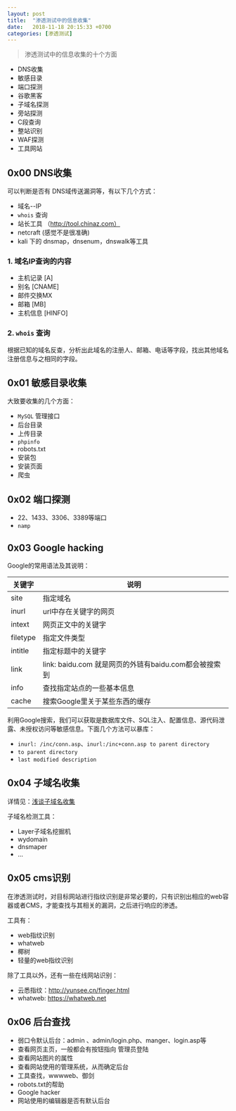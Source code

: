 ```yaml
---
layout: post
title:  "渗透测试中的信息收集"
date:   2018-11-18 20:15:33 +0700
categories: [渗透测试]
---
```

> 渗透测试中的信息收集的十个方面

* DNS收集
* 敏感目录
* 端口探测
* 谷歌黑客
* 子域名探测
* 旁站探测
* C段查询
* 整站识别
* WAF探测
* 工具网站

## 0x00 DNS收集

可以判断是否有 DNS域传送漏洞等，有以下几个方式：

* 域名--IP
* `whois` 查询
* 站长工具 （http://tool.chinaz.com）
* netcraft (感觉不是很准确)
* kali 下的 dnsmap，dnsenum，dnswalk等工具

### 1. 域名IP查询的内容

* 主机记录 [A]
* 别名 [CNAME]
* 邮件交换MX
* 邮箱 [MB]
* 主机信息 [HINFO]

### 2. `whois` 查询

根据已知的域名反查，分析出此域名的注册人、邮箱、电话等字段，找出其他域名注册信息与之相同的字段。

## 0x01 敏感目录收集

大致要收集的几个方面：

* `MySQL` 管理接口
* 后台目录
* 上传目录
* `phpinfo`
* robots.txt 
* 安装包
* 安装页面
* 爬虫

## 0x02 端口探测

* 22、1433、3306、3389等端口
* `namp`

## 0x03 Google hacking

Google的常用语法及其说明：

| 关键字   | 说明                                                  |
| -------- | ----------------------------------------------------- |
| site     | 指定域名                                              |
| inurl    | url中存在关键字的网页                                 |
| intext   | 网页正文中的关键字                                    |
| filetype | 指定文件类型                                          |
| intitle  | 指定标题中的关键字                                    |
| link     | link: baidu.com 就是网页的外链有baidu.com都会被搜索到 |
| info     | 查找指定站点的一些基本信息                            |
| cache    | 搜索Google里关于某些东西的缓存                        |

利用Google搜索，我们可以获取是数据库文件、SQL注入、配置信息、源代码泄露、未授权访问等敏感信息。下面几个方法可以暴库：

* `inurl: /inc/conn.asp`、`inurl:/inc+conn.asp to parent directory `
* `to parent directory`
* `last modified description`

## 0x04 子域名收集

详情见：[浅谈子域名收集](https://threeworld.github.io/2018/11/17/%E6%B5%85%E8%B0%88%E5%AD%90%E5%9F%9F%E5%90%8D%E6%90%9C%E9%9B%86.html)

子域名检测工具：

* Layer子域名挖掘机
* wydomain
* dnsmaper
* ...

## 0x05 cms识别

在渗透测试时，对目标网站进行指纹识别是非常必要的，只有识别出相应的web容器或者CMS，才能查找与其相关的漏洞，之后进行响应的渗透。

工具有：

* web指纹识别
* whatweb
* 椰树
* 轻量的web指纹识别

除了工具以外，还有一些在线网站识别：

* 云悉指纹：http://yunsee.cn/finger.html
* whatweb: https://whatweb.net

## 0x06 后台查找

* 弱口令默认后台：admin 、admin/login.php、manger、login.asp等
* 查看网页主页，一般都会有按钮指向 管理员登陆
* 查看网站图片的属性
* 查看网站使用的管理系统，从而确定后台
* 工具查找，wwwweb、御剑
* robots.txt的帮助
* Google hacker
* 网站使用的编辑器是否有默认后台

